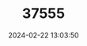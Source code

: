 ---
title: "37555"
category: "Pinus henryi"
draft: false
date: 2024-02-22 13:03:50
languages:
  Chinese: ["Ba shan song", "巴山松"]
  English: ["Henry's Pine"]
---